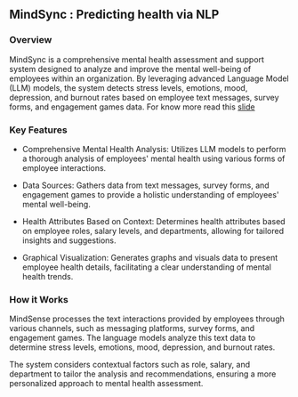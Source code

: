 ## MindSync : Predicting health via NLP

### Overview

MindSync is a comprehensive mental health assessment and support system designed to analyze and improve the mental well-being of employees within an organization. By leveraging advanced Language Model (LLM) models, the system detects stress levels, emotions, mood, depression, and burnout rates based on employee text messages, survey forms, and engagement games data.
For know more read this [slide](https://docs.google.com/presentation/d/1NkCl5IP7GwxmuZ56yYWFDc75HRhTw2qHEZI3ocAhWfw/edit?usp=sharing)

### Key Features
- Comprehensive Mental Health Analysis:
Utilizes LLM models to perform a thorough analysis of employees' mental health using various forms of employee interactions.

- Data Sources:
Gathers data from text messages, survey forms, and engagement games to provide a holistic understanding of employees' mental well-being.

- Health Attributes Based on Context:
Determines health attributes based on employee roles, salary levels, and departments, allowing for tailored insights and suggestions.

- Graphical Visualization:
Generates graphs and visuals data to present employee health details, facilitating a clear understanding of mental health trends.


### How it Works

MindSense processes the text interactions provided by employees through various channels, such as messaging platforms, survey forms, and engagement games. The language models analyze this text data to determine stress levels, emotions, mood, depression, and burnout rates.

The system considers contextual factors such as role, salary, and department to tailor the analysis and recommendations, ensuring a more personalized approach to mental health assessment.
